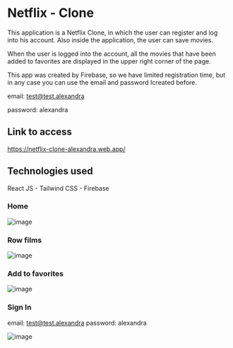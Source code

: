 # Netflix - Clone 
This application is a Netflix Clone, in which the user can register and log into his account. Also inside the application, the user can save movies.

When the user is logged into the account, all the movies that have been added to favorites are displayed in the upper right corner of the page.


This app was created by Firebase, so we have limited registration time, but in any case you can use the email and password Icreated before.

email: test@test.alexandra

password: alexandra

## Link to access
https://netflix-clone-alexandra.web.app/ 

## Technologies used
React JS - Tailwind CSS - Firebase

### Home
![image](https://user-images.githubusercontent.com/92441983/206877281-7ac01d7e-1649-40c4-83a0-76e941f1b800.png)

### Row films
![image](https://user-images.githubusercontent.com/92441983/206877302-aa805ebf-d647-4c10-933e-3f812971af6e.png)

###  Add to favorites
![image](https://user-images.githubusercontent.com/92441983/206877496-aa504ec5-a86b-460e-a508-4c5140c978d4.png)

### Sign In
email: test@test.alexandra
password: alexandra

![image](https://user-images.githubusercontent.com/92441983/206877475-cb3cc2bc-8e17-4102-b948-7a823db3704b.png)
